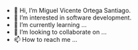 - 👋 Hi, I’m Miguel Vicente Ortega Santiago.
- 👀 I’m interested in software development.
- 🌱 I’m currently learning ...
- 💞️ I’m looking to collaborate on ...
- 📫 How to reach me ...

<!---
migscay/migscay is a ✨ special ✨ repository because its `README.md` (this file) appears on your GitHub profile.
You can click the Preview link to take a look at your changes.
--->
